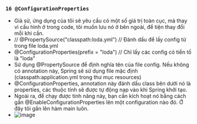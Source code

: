 ### `16 @ConfigurationProperties`

- Giả sử, ứng dụng của tôi sẽ yêu cầu có một số giá trị toàn cục, mà thay vì cấu hình ở trong code, tôi muốn lưu nó ở bên ngoài, để tiện thay đổi mỗi khi cần.
- // @PropertySource("classpath:loda.yml") // Đánh dấu để lấy config từ trong file loda.yml
- @ConfigurationProperties(prefix = "loda") // Chỉ lấy các config có tiền tố là "loda"
- Sử dụng @PropertySource để định nghĩa tên của file config. Nếu không có annotation này, Spring sẽ sử dụng file mặc định (classpath:application.yml trong thư mục resources)
- @ConfigurationProperties, annotation này đánh dấu class bên dưới nó là properties, các thuộc tính sẽ được tự động nạp vào khi Spring khởi tạo.
- Ngoài ra, để chạy được tính năng này, bạn cần kích hoạt nó bằng cách gắn @EnableConfigurationProperties lên một configuration nào đó. Ở đây tôi gắn lên hàm main luôn.
- ![image](https://user-images.githubusercontent.com/96764572/173467246-ee9baeb9-b78a-4205-8397-b80c99b1d7f5.png)


